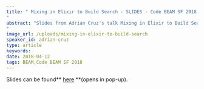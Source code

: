 ```yaml
---
title: " Mixing in Elixir to Build Search - SLIDES - Code BEAM SF 2018
"
abstract: "Slides from Adrian Cruz's talk Mixing in Elixir to Build Search - Code BEAM SF 2018
"
image_url: /uploads/mixing-in-elixir-to-build-search
speaker_id: adrian-cruz
type: article
keywords: 
date: 2018-04-12
tags: BEAM,Code BEAM SF 2018
---
```

Slides can be found** <a href="/uploads/media/default/0001/01/03ab9033ebe6d8555015f02f00b2394f6c2a324b.pdf" target="_blank">here</a> **(opens in pop-up).

